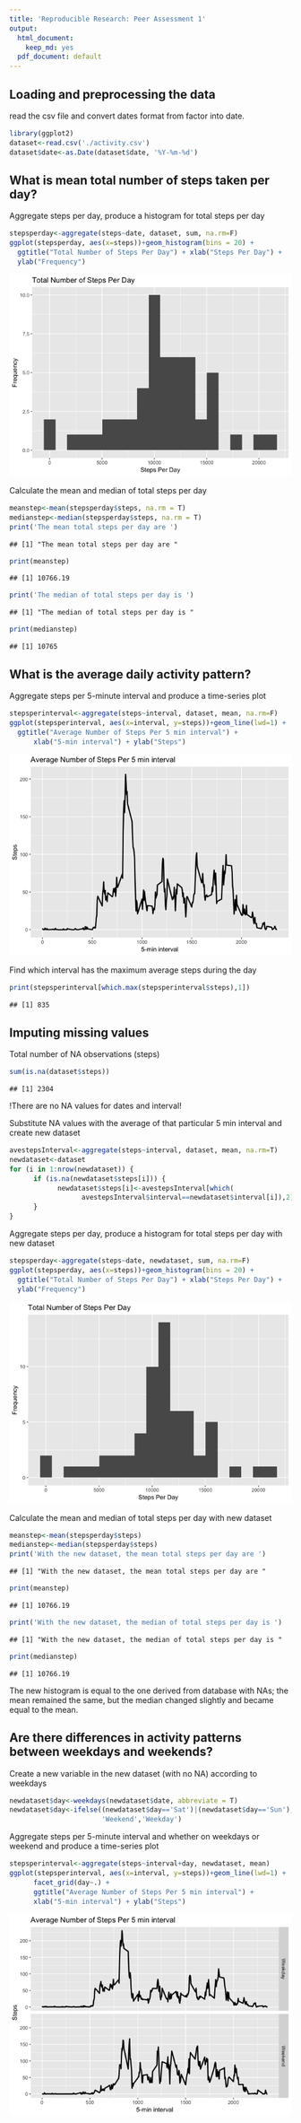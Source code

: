 ```yaml
---
title: 'Reproducible Research: Peer Assessment 1'
output:
  html_document:
    keep_md: yes
  pdf_document: default
---
```



## Loading and preprocessing the data
read the csv file and convert dates format from factor into date.


```r
library(ggplot2)
dataset<-read.csv('./activity.csv')
dataset$date<-as.Date(dataset$date, '%Y-%m-%d')
```


## What is mean total number of steps taken per day?
Aggregate steps per day, produce a histogram for total steps per day


```r
stepsperday<-aggregate(steps~date, dataset, sum, na.rm=F)
ggplot(stepsperday, aes(x=steps))+geom_histogram(bins = 20) + 
  ggtitle("Total Number of Steps Per Day") + xlab("Steps Per Day") + 
  ylab("Frequency")
```

![](PA1_template_files/figure-html/unnamed-chunk-2-1.png)<!-- -->

Calculate the mean and median of total steps per day


```r
meanstep<-mean(stepsperday$steps, na.rm = T)
medianstep<-median(stepsperday$steps, na.rm = T)
print('The mean total steps per day are ')
```

```
## [1] "The mean total steps per day are "
```

```r
print(meanstep)
```

```
## [1] 10766.19
```

```r
print('The median of total steps per day is ')
```

```
## [1] "The median of total steps per day is "
```

```r
print(medianstep)
```

```
## [1] 10765
```

## What is the average daily activity pattern?
Aggregate steps per 5-minute interval and produce a time-series plot


```r
stepsperinterval<-aggregate(steps~interval, dataset, mean, na.rm=F)
ggplot(stepsperinterval, aes(x=interval, y=steps))+geom_line(lwd=1) + 
  ggtitle("Average Number of Steps Per 5 min interval") + 
      xlab("5-min interval") + ylab("Steps")
```

![](PA1_template_files/figure-html/unnamed-chunk-4-1.png)<!-- -->

Find which interval has the maximum average steps during the day


```r
print(stepsperinterval[which.max(stepsperinterval$steps),1])
```

```
## [1] 835
```

## Imputing missing values
Total number of NA observations (steps)


```r
sum(is.na(dataset$steps))
```

```
## [1] 2304
```
!There are no NA values for dates and interval!

Substitute NA values with the average of that particular 5 min interval and
create new dataset


```r
avestepsInterval<-aggregate(steps~interval, dataset, mean, na.rm=T)
newdataset<-dataset
for (i in 1:nrow(newdataset)) {
      if (is.na(newdataset$steps[i])) {
            newdataset$steps[i]<-avestepsInterval[which(
                  avestepsInterval$interval==newdataset$interval[i]),2]
      }
}
```

Aggregate steps per day, produce a histogram for total steps per day with new
dataset


```r
stepsperday<-aggregate(steps~date, newdataset, sum, na.rm=F)
ggplot(stepsperday, aes(x=steps))+geom_histogram(bins = 20) + 
  ggtitle("Total Number of Steps Per Day") + xlab("Steps Per Day") + 
  ylab("Frequency")
```

![](PA1_template_files/figure-html/unnamed-chunk-8-1.png)<!-- -->

Calculate the mean and median of total steps per day with new dataset


```r
meanstep<-mean(stepsperday$steps)
medianstep<-median(stepsperday$steps)
print('With the new dataset, the mean total steps per day are ')
```

```
## [1] "With the new dataset, the mean total steps per day are "
```

```r
print(meanstep)
```

```
## [1] 10766.19
```

```r
print('With the new dataset, the median of total steps per day is ')
```

```
## [1] "With the new dataset, the median of total steps per day is "
```

```r
print(medianstep)
```

```
## [1] 10766.19
```

The new histogram is equal to the one derived from database with NAs; the mean 
remained the same, but the median changed slightly and became equal to the
mean.

## Are there differences in activity patterns between weekdays and weekends?
Create a new variable in the new dataset (with no NA) according to weekdays


```r
newdataset$day<-weekdays(newdataset$date, abbreviate = T)
newdataset$day<-ifelse((newdataset$day=='Sat')|(newdataset$day=='Sun'),
                       'Weekend','Weekday')
```

Aggregate steps per 5-minute interval and whether on weekdays or weekend and
produce a time-series plot


```r
stepsperinterval<-aggregate(steps~interval+day, newdataset, mean)
ggplot(stepsperinterval, aes(x=interval, y=steps))+geom_line(lwd=1) + 
      facet_grid(day~.) +
      ggtitle("Average Number of Steps Per 5 min interval") + 
      xlab("5-min interval") + ylab("Steps")
```

![](PA1_template_files/figure-html/unnamed-chunk-11-1.png)<!-- -->
